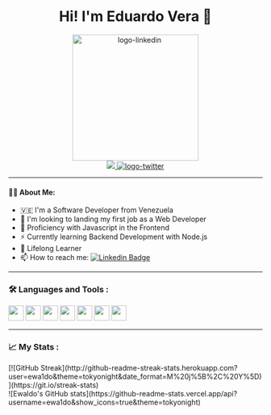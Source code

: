 <h1 align="center"> Hi! I'm Eduardo Vera 🤟</h1>

<div id="header" align="center" width='500px'>
  <img src="https://media3.giphy.com/media/iIqmM5tTjmpOB9mpbn/giphy.gif?cid=790b761151f31f899444ac109570010daf1b8681fe18d8c1&rid=giphy.gif&ct=g" alt="logo-linkedin" width="250"/>  
</div>

<div id="badges" align="center" padding-top="10">
  <a href="https://www.linkedin.com/in/eduardo-vera-612626191/" target="_blank">
    <img src="https://img.shields.io/badge/-LinkedIn-%230072b1?logo=linkedin&logoColor=white&style=for-the-badge"/>
  </a>
  <a href="https://twitter.com/ewa1do">
    <img src="https://img.shields.io/badge/-twitter-1DA1F2?logo=twitter&logoColor=white&style=for-the-badge" alt="logo-twitter"/>
  </a>
</div>

<!-- --- -->

<!-- <div align="center">
   <img src="https://media.giphy.com/media/dWesBcTLavkZuG35MI/giphy.gif" width="600" height="300"/>
</div>
 -->
---

#### :man_technologist: About Me: 

- 🇻🇪 I'm a Software Developer from Venezuela
- 🔭 I'm looking to landing my first job as a Web Developer
- 🌱 Proficiency with Javascript in the Frontend 
- ⚡ Currently learning Backend Development with Node.js
- 🧠 Lifelong Learner
- 📫 How to reach me: [![Linkedin Badge](https://img.shields.io/badge/-LinkedIn-blue?style=flat&logo=Linkedin&logoColor=white)](https://www.linkedin.com/in/eduardo-vera-612626191/)

---

### 🛠️ Languages and Tools :

<div>
  <img src="https://cdn.jsdelivr.net/gh/devicons/devicon/icons/javascript/javascript-plain.svg" width="30" height="30"/>
  <img src="https://cdn.jsdelivr.net/gh/devicons/devicon/icons/css3/css3-plain-wordmark.svg" width="30" height="30"/>
  <img src="https://cdn.jsdelivr.net/gh/devicons/devicon/icons/html5/html5-plain-wordmark.svg" width="30" height="30"/>
  <img src="https://cdn.jsdelivr.net/gh/devicons/devicon/icons/nodejs/nodejs-original.svg" width="30" height="30"/>
  <img src="https://cdn.jsdelivr.net/gh/devicons/devicon/icons/express/express-original-wordmark.svg" width="30" height="30"/>
  <img src="https://cdn.jsdelivr.net/gh/devicons/devicon/icons/mongodb/mongodb-plain-wordmark.svg" width="30" height="30"/>
  <img src="https://cdn.jsdelivr.net/gh/devicons/devicon/icons/figma/figma-original.svg" width="30" height="30"/>
 </div>

--- 

### 📈 My Stats :

<div width="300">[![GitHub Streak](http://github-readme-streak-stats.herokuapp.com?user=ewa1do&theme=tokyonight&date_format=M%20j%5B%2C%20Y%5D)](https://git.io/streak-stats)</div>
![Ewaldo's GitHub stats](https://github-readme-stats.vercel.app/api?username=ewa1do&show_icons=true&theme=tokyonight)


<!--
**ewa1do/ewa1do** is a ✨ _special_ ✨ repository because its `README.md` (this file) appears on your GitHub profile.

Here are some ideas to get you started:

- 🔭 I’m currently working on ...
- 🌱 I’m currently learning ...
- 👯 I’m looking to collaborate on ...
- 🤔 I’m looking for help with ...
- 💬 Ask me about ...
- 📫 How to reach me: ...
- 😄 Pronouns: ...
- ⚡ Fun fact: ...
-->
